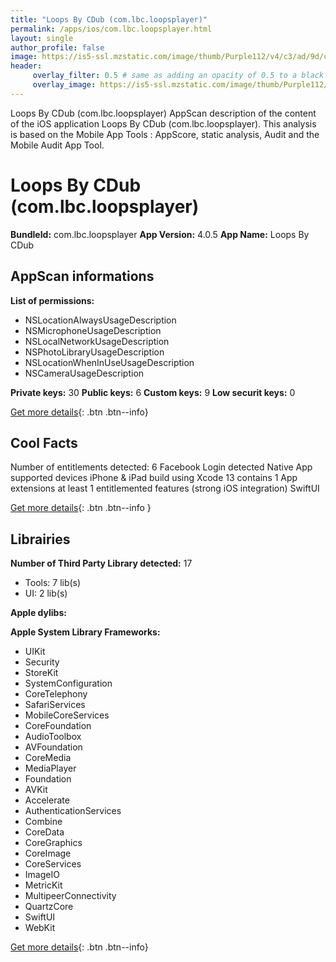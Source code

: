 ```yaml
---
title: "Loops By CDub (com.lbc.loopsplayer)"
permalink: /apps/ios/com.lbc.loopsplayer.html
layout: single
author_profile: false
image: https://is5-ssl.mzstatic.com/image/thumb/Purple112/v4/c3/ad/9d/c3ad9dc3-c293-b2ad-a0a7-6a73d17823c5/AppIcon-1x_U007emarketing-0-10-0-85-220.png/512x512bb.jpg
header: 
     overlay_filter: 0.5 # same as adding an opacity of 0.5 to a black background
     overlay_image: https://is5-ssl.mzstatic.com/image/thumb/Purple112/v4/c3/ad/9d/c3ad9dc3-c293-b2ad-a0a7-6a73d17823c5/AppIcon-1x_U007emarketing-0-10-0-85-220.png/512x512bb.jpg
---
```

Loops By CDub (com.lbc.loopsplayer) AppScan description of the content of the iOS application Loops By CDub (com.lbc.loopsplayer). This analysis is based on the Mobile App Tools : AppScore, static analysis, Audit and the Mobile Audit App Tool.

# Loops By CDub (com.lbc.loopsplayer)

**BundleId:** com.lbc.loopsplayer
**App Version:** 4.0.5
**App Name:** Loops By CDub


## AppScan informations 

**List of permissions:** 
- NSLocationAlwaysUsageDescription
- NSMicrophoneUsageDescription
- NSLocalNetworkUsageDescription
- NSPhotoLibraryUsageDescription
- NSLocationWhenInUseUsageDescription
- NSCameraUsageDescription
  
  
**Private keys:** 30
**Public keys:** 6
**Custom keys:** 9
**Low securit keys:** 0
  
[Get more details](/pricing.html){: .btn .btn--info}

## Cool Facts

Number of entitlements detected: 6
Facebook Login detected
Native App
supported devices iPhone & iPad
build using Xcode 13
contains 1 App extensions
at least 1 entitlemented features (strong iOS integration)
SwiftUI
  
[Get more details](/pricing.html){: .btn .btn--info }

## Librairies 
**Number of Third Party Library detected:** 17
- Tools: 7 lib(s)
- UI: 2 lib(s)


**Apple dylibs:**


**Apple System Library Frameworks:**
- UIKit
- Security
- StoreKit
- SystemConfiguration
- CoreTelephony
- SafariServices
- MobileCoreServices
- CoreFoundation
- AudioToolbox
- AVFoundation
- CoreMedia
- MediaPlayer
- Foundation
- AVKit
- Accelerate
- AuthenticationServices
- Combine
- CoreData
- CoreGraphics
- CoreImage
- CoreServices
- ImageIO
- MetricKit
- MultipeerConnectivity
- QuartzCore
- SwiftUI
- WebKit


  
[Get more details](/pricing.html){: .btn .btn--info}

